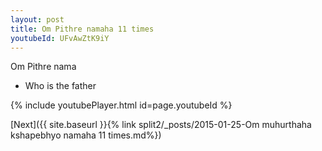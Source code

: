 ```yaml
---
layout: post
title: Om Pithre namaha 11 times
youtubeId: UFvAwZtK9iY
---
```

 
 
Om Pithre nama 
 
 -  Who is the father 
 
  
 
  
 
 
 
 
 
 


{% include youtubePlayer.html id=page.youtubeId %}
 
[Next]({{ site.baseurl }}{% link  split2/_posts/2015-01-25-Om muhurthaha kshapebhyo namaha 11 times.md%})
 
